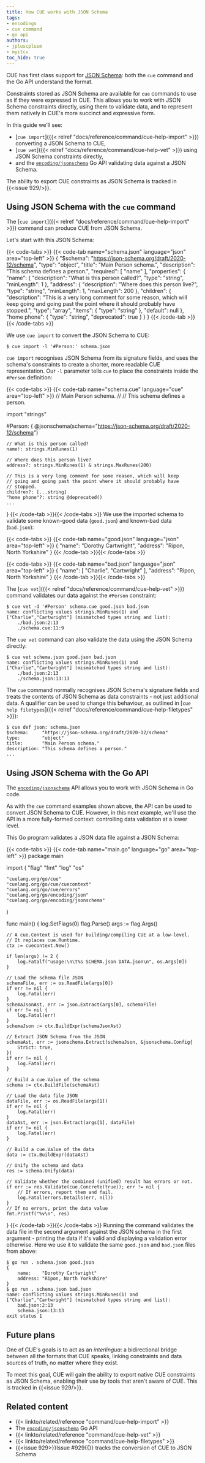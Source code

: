 ```yaml
---
title: How CUE works with JSON Schema
tags:
- encodings
- cue command
- go api
authors:
- jpluscplusm
- myitcv
toc_hide: true
---
```


CUE has first class support for [JSON Schema](https://json-schema.org/):
both the `cue` command and the Go API understand the format.

Constraints stored as JSON Schema are available for `cue` commands to use as if
they were expressed in CUE.
This allows you to work with JSON Schema constraints directly, using them to
validate data, and to represent them natively in CUE's more succinct and
expressive form.

In this guide we'll see:
- [`cue import`]({{< relref "docs/reference/command/cue-help-import" >}}) converting a
  JSON Schema to CUE,
- [`cue vet`]({{< relref "docs/reference/command/cue-help-vet" >}}) using JSON Schema
  constraints directly,
- and the
  [`encoding/jsonschema`](https://pkg.go.dev/cuelang.org/go/encoding/jsonschema)
  Go API validating data against a JSON Schema.

The ability to export CUE constraints as JSON Schema is tracked in {{<issue 929/>}}.

## Using JSON Schema with the `cue` command

The [`cue import`]({{< relref "docs/reference/command/cue-help-import" >}}) command can
produce CUE from JSON Schema.

Let's start with this JSON Schema:

{{< code-tabs >}}
{{< code-tab name="schema.json" language="json" area="top-left" >}}
{
    "$schema": "https://json-schema.org/draft/2020-12/schema",
    "type": "object",
    "title": "Main Person schema.",
    "description": "This schema defines a person.",
    "required": [
        "name"
    ],
    "properties": {
        "name": {
            "description": "What is this person called?",
            "type": "string",
            "minLength": 1
        },
        "address": {
            "description": "Where does this person live?",
            "type": "string",
            "minLength": 1,
            "maxLength": 200
        },
        "children": {
            "description": "This is a very long comment for some reason, which will keep going and going past the point where it should probably have stopped.",
            "type": "array",
            "items": {
                "type": "string"
            },
            "default": null
        },
        "home phone": {
            "type": "string",
            "deprecated": true
        }
    }
}
{{< /code-tab >}}{{< /code-tabs >}}


We use `cue import` to convert the JSON Schema to CUE:

```text { title="TERMINAL" type="terminal" codeToCopy="Y3VlIGltcG9ydCAtbCAnI1BlcnNvbjonIHNjaGVtYS5qc29u" }
$ cue import -l '#Person:' schema.json
```
`cue import` recognises JSON Schema from its signature fields, and uses the
schema's constraints to create a shorter, more readable CUE representation.
Our `-l` parameter tells `cue` to place the constraints inside the `#Person`
definition:

{{< code-tabs >}}
{{< code-tab name="schema.cue" language="cue" area="top-left" >}}
// Main Person schema.
//
// This schema defines a person.

import "strings"

#Person: {
	@jsonschema(schema="https://json-schema.org/draft/2020-12/schema")

	// What is this person called?
	name!: strings.MinRunes(1)

	// Where does this person live?
	address?: strings.MinRunes(1) & strings.MaxRunes(200)

	// This is a very long comment for some reason, which will keep
	// going and going past the point where it should probably have
	// stopped.
	children?: [...string]
	"home phone"?: string @deprecated()
	...
}
{{< /code-tab >}}{{< /code-tabs >}}
We use the imported schema to validate some known-good data (`good.json`)
and known-bad data (`bad.json`):

{{< code-tabs >}}
{{< code-tab name="good.json" language="json" area="top-left" >}}
{
    "name": "Dorothy Cartwright",
    "address": "Ripon, North Yorkshire"
}
{{< /code-tab >}}{{< /code-tabs >}}

{{< code-tabs >}}
{{< code-tab name="bad.json" language="json" area="top-left" >}}
{
    "name": [
        "Charlie",
        "Cartwright"
    ],
    "address": "Ripon, North Yorkshire"
}
{{< /code-tab >}}{{< /code-tabs >}}

The
[`cue vet`]({{< relref "docs/reference/command/cue-help-vet" >}})
command validates our data against the `#Person` constraint:

```text { title="TERMINAL" type="terminal" codeToCopy="Y3VlIHZldCAtZCAnI1BlcnNvbicgc2NoZW1hLmN1ZSBnb29kLmpzb24gYmFkLmpzb24=" }
$ cue vet -d '#Person' schema.cue good.json bad.json
name: conflicting values strings.MinRunes(1) and ["Charlie","Cartwright"] (mismatched types string and list):
    ./bad.json:2:13
    ./schema.cue:11:9
```

The `cue vet` command can also validate the data using the JSON Schema directly:

```text { title="TERMINAL" type="terminal" codeToCopy="Y3VlIHZldCBzY2hlbWEuanNvbiBnb29kLmpzb24gYmFkLmpzb24=" }
$ cue vet schema.json good.json bad.json
name: conflicting values strings.MinRunes(1) and ["Charlie","Cartwright"] (mismatched types string and list):
    ./bad.json:2:13
    ./schema.json:13:13
```

The `cue` command normally recognises JSON Schema's signature fields and treats
the contents of JSON Schema as data constraints - not just additional data.
A qualifier can be used to change this behaviour, as outlined in
[`cue help filetypes`]({{< relref "docs/reference/command/cue-help-filetypes" >}}):

```text { title="TERMINAL" type="terminal" codeToCopy="Y3VlIGRlZiBqc29uOiBzY2hlbWEuanNvbg==" }
$ cue def json: schema.json
$schema:     "https://json-schema.org/draft/2020-12/schema"
type:        "object"
title:       "Main Person schema."
description: "This schema defines a person."
...
```

## Using JSON Schema with the Go API
The
[`encoding/jsonschema`](https://pkg.go.dev/cuelang.org/go/encoding/jsonschema)
API
allows you to work with JSON Schema in Go code.

As with the `cue` command examples shown above, the API can be used to convert
JSON Schema to CUE. However, in this next example, we'll use the API in a more
fully-formed context: controlling data validation at a lower level.

This Go program validates a JSON data file against a JSON Schema:

{{< code-tabs >}}
{{< code-tab name="main.go" language="go" area="top-left" >}}
package main

import (
	"flag"
	"fmt"
	"log"
	"os"

	"cuelang.org/go/cue"
	"cuelang.org/go/cue/cuecontext"
	"cuelang.org/go/cue/errors"
	"cuelang.org/go/encoding/json"
	"cuelang.org/go/encoding/jsonschema"
)

func main() {
	log.SetFlags(0)
	flag.Parse()
	args := flag.Args()

	// A cue.Context is used for building/compiling CUE at a low-level.
	// It replaces cue.Runtime.
	ctx := cuecontext.New()

	if len(args) != 2 {
		log.Fatalf("usage:\n\t%s SCHEMA.json DATA.json\n", os.Args[0])
	}

	// Load the schema file JSON
	schemaFile, err := os.ReadFile(args[0])
	if err != nil {
		log.Fatal(err)
	}
	schemaJsonAst, err := json.Extract(args[0], schemaFile)
	if err != nil {
		log.Fatal(err)
	}
	schemaJson := ctx.BuildExpr(schemaJsonAst)

	// Extract JSON Schema from the JSON
	schemaAst, err := jsonschema.Extract(schemaJson, &jsonschema.Config{
		Strict: true,
	})
	if err != nil {
		log.Fatal(err)
	}

	// Build a cue.Value of the schema
	schema := ctx.BuildFile(schemaAst)

	// Load the data file JSON
	dataFile, err := os.ReadFile(args[1])
	if err != nil {
		log.Fatal(err)
	}
	dataAst, err := json.Extract(args[1], dataFile)
	if err != nil {
		log.Fatal(err)
	}

	// Build a cue.Value of the data
	data := ctx.BuildExpr(dataAst)

	// Unify the schema and data
	res := schema.Unify(data)

	// Validate whether the combined (unified) result has errors or not.
	if err := res.Validate(cue.Concrete(true)); err != nil {
		// If errors, report them and fail.
		log.Fatal(errors.Details(err, nil))
	}
	// If no errors, print the data value
	fmt.Printf("%v\n", res)
}
{{< /code-tab >}}{{< /code-tabs >}}
Running the command validates the data file in the second argument against the
JSON schema in the first argument - printing the data if it's valid and
displaying a validation error otherwise. Here we use it to validate the same
`good.json` and `bad.json` files from above:

```text { title="TERMINAL" type="terminal" codeToCopy="Z28gcnVuIC4gc2NoZW1hLmpzb24gZ29vZC5qc29uCmdvIHJ1biAuIHNjaGVtYS5qc29uIGJhZC5qc29u" }
$ go run . schema.json good.json
{
	name:    "Dorothy Cartwright"
	address: "Ripon, North Yorkshire"
}
$ go run . schema.json bad.json
name: conflicting values strings.MinRunes(1) and ["Charlie","Cartwright"] (mismatched types string and list):
    bad.json:2:13
    schema.json:13:13
exit status 1
```
## Future plans

One of CUE's goals is to act as an *interlingua*: a bidirectional bridge
between all the formats that CUE speaks, linking constraints and data sources
of truth, no matter where they exist.

To meet this goal, CUE will gain the ability to export native CUE constraints
as JSON Schema, enabling their use by tools that aren't aware of CUE. This is
tracked in {{<issue 929/>}}.

## Related content

- {{< linkto/related/reference "command/cue-help-import" >}}
- The [`encoding/jsonschema`](https://pkg.go.dev/cuelang.org/go/encoding/jsonschema) Go API
- {{< linkto/related/reference "command/cue-help-vet" >}}
- {{< linkto/related/reference "command/cue-help-filetypes" >}}
- {{<issue 929>}}Issue #929{{</issue>}} tracks the conversion of CUE to JSON Schema
